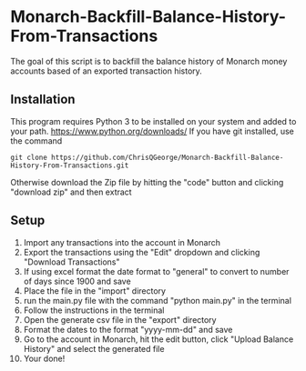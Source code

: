 # Monarch-Backfill-Balance-History-From-Transactions
The goal of this script is to backfill the balance history of Monarch money accounts based of an exported transaction history.

## Installation
This program requires Python 3 to be installed on your system and added to your path. https://www.python.org/downloads/
If you have git installed, use the command 

`git clone https://github.com/ChrisQGeorge/Monarch-Backfill-Balance-History-From-Transactions.git`


Otherwise download the Zip file by hitting the "code" button and clicking "download zip" and then extract

## Setup

1. Import any transactions into the account in Monarch
2. Export the transactions using the "Edit" dropdown and clicking "Download Transactions"
3. If using excel format the date format to "general" to convert to number of days since 1900 and save
4. Place the file in the "import" directory
5. run the main.py file with the command "python main.py" in the terminal
6. Follow the instructions in the terminal
7. Open the generate csv file in the "export" directory
8. Format the dates to the format "yyyy-mm-dd" and save
9. Go to the account in Monarch, hit the edit button, click "Upload Balance History" and select the generated file 
10. Your done!


